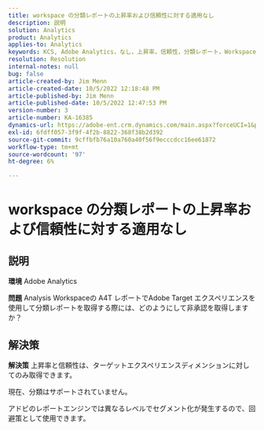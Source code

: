```yaml
---
title: workspace の分類レポートの上昇率および信頼性に対する適用なし
description: 説明
solution: Analytics
product: Analytics
applies-to: Analytics
keywords: KCS, Adobe Analytics，なし，上昇率，信頼性，分類レポート，Workspace, FAQ
resolution: Resolution
internal-notes: null
bug: false
article-created-by: Jim Menn
article-created-date: 10/5/2022 12:18:48 PM
article-published-by: Jim Menn
article-published-date: 10/5/2022 12:47:53 PM
version-number: 3
article-number: KA-16385
dynamics-url: https://adobe-ent.crm.dynamics.com/main.aspx?forceUCI=1&pagetype=entityrecord&etn=knowledgearticle&id=49ac8ed8-a744-ed11-bba1-000d3a3064b8
exl-id: 6fdff057-3f9f-4f2b-8822-368f38b2d392
source-git-commit: 9cffbfb76a10a760a40f56f9ecccdcc16ee61872
workflow-type: tm+mt
source-wordcount: '97'
ht-degree: 6%

---
```


# workspace の分類レポートの上昇率および信頼性に対する適用なし

## 説明


<b>環境</b>
Adobe Analytics

<b>問題</b>
Analysis Workspaceの A4T レポートでAdobe Target エクスペリエンスを使用して分類レポートを取得する際には、どのようにして非承認を取得しますか？


## 解決策


<b>解決策</b>
上昇率と信頼性は、ターゲットエクスペリエンスディメンションに対してのみ取得できます。

現在、分類はサポートされていません。

アドビのレポートエンジンでは異なるレベルでセグメント化が発生するので、回避策として使用できます。
